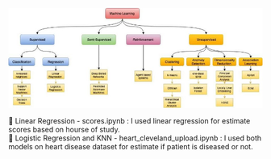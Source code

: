 <p align="center">
  <img src="machinelearning.jpg"  />
</p>
📌 Linear Regression - scores.ipynb : I used linear regression for estimate scores based on hourse of study. <br>
📌 Logistic Regression and KNN - heart_cleveland_upload.ipynb : I used both models on heart disease dataset for estimate if patient is diseased or not.
